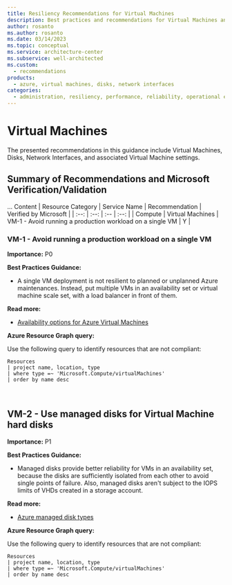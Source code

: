 ```yaml
---
title: Resiliency Recommendations for Virtual Machines
description: Best practices and recommendations for Virtual Machines and associated resources.
author: rosanto
ms.author: rosanto
ms.date: 03/14/2023
ms.topic: conceptual
ms.service: architecture-center
ms.subservice: well-architected
ms.custom:
  - recommendations
products:
  - azure, virtual machines, disks, network interfaces
categories:
  - administration, resiliency, performance, reliability, operational excellence
---
```


# Virtual Machines

The presented recommendations in this guidance include Virtual Machines, Disks, Network Interfaces, and associated Virtual Machine settings.

## Summary of Recommendations and Microsoft Verification/Validation

... Content
| Resource Category | Service Name | Recommendation | Verified by Microsoft |
| :--:              | :--:         | :--     | :--:     |
| Compute | Virtual Machines | VM-1 - Avoid running a production workload on a single VM | Y |

### VM-1 - Avoid running a production workload on a single VM

**Importance:** P0

**Best Practices Guidance:**
- A single VM deployment is not resilient to planned or unplanned Azure maintenances. Instead, put multiple VMs in an availability set or virtual machine scale set, with a load balancer in front of them.

**Read more:**
- [Availability options for Azure Virtual Machines](https://learn.microsoft.com/en-us/azure/virtual-machines/availability)

**Azure Resource Graph query:**

Use the following query to identify resources that are not compliant:

```kusto
Resources
| project name, location, type
| where type =~ 'Microsoft.Compute/virtualMachines'
| order by name desc
```

<br>

## VM-2 - Use managed disks for Virtual Machine hard disks

**Importance:** P1

**Best Practices Guidance:**
- Managed disks provide better reliability for VMs in an availability set, because the disks are sufficiently isolated from each other to avoid single points of failure. Also, managed disks aren't subject to the IOPS limits of VHDs created in a storage account.

**Read more:**
- [Azure managed disk types](https://learn.microsoft.com/en-us/azure/virtual-machines/disks-types)

**Azure Resource Graph query:**

Use the following query to identify resources that are not compliant:

```kusto
Resources
| project name, location, type
| where type =~ 'Microsoft.Compute/virtualMachines'
| order by name desc
```
<br>